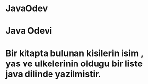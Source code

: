 # JavaOdev
 <h1> Java Odevi <h1>
  Bir kitapta bulunan  kisilerin isim , yas  ve ulkelerinin  oldugu bir liste 
  java dilinde yazilmistir.
  
  
